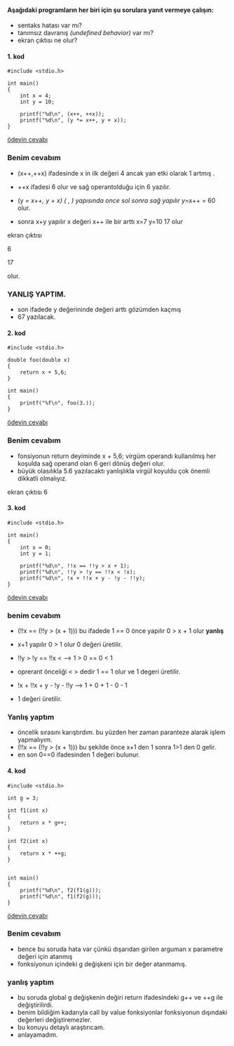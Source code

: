 #### Aşağıdaki programların her biri için şu sorulara yanıt vermeye çalışın:

* sentaks hatası var mı?
* tanımsız davranış *(undefined behavior)* var mı?
* ekran çıktısı ne olur?

#### 1. kod
```
#include <stdio.h>

int main()
{
	int x = 4;
	int y = 10;

	printf("%d\n", (x++, ++x));
	printf("%d\n", (y *= x++, y + x));
}
```
[ödevin cevabı](https://vimeo.com/462604527)

### Benim cevabım

+ (x++,++x) ifadesinde x in ilk değeri 4 ancak yan etki olarak 1 artmış .
+ ++x ifadesi 6 olur ve sağ operantolduğu için 6 yazılır.

+  (y *= x++, y + x) ( , ) yapısında once sol sonra sağ yapılır y*=x++ = 60 olur.
+  sonra x+y yapılır x değeri x++ ile bir arttı x=7 y=10 17 olur

ekran çıktısı

6

17

olur.

### YANLIŞ YAPTIM.

+ son ifadede y değerininde değeri arttı gözümden kaçmış
+ 67 yazılacak.

#### 2. kod
```
#include <stdio.h>

double foo(double x)
{
	return x + 5,6;
}

int main()
{
	printf("%f\n", foo(3.));
}
```
[ödevin cevabı](https://vimeo.com/462608609)

### Benim cevabım

+ fonsiyonun return deyiminde x + 5,6; virgüm operandı kullanılmış her koşulda sağ operand olan 6 geri dönüş değeri olur.
+ büyük olasılıkla 5.6 yazılacaktı yanlışlıkla virgül koyuldu çok önemli dikkatli olmalıyız.

ekran çıktısı 6 

  

#### 3. kod
```
#include <stdio.h>

int main()
{
	int x = 0;
	int y = 1;

	printf("%d\n", !!x == !!y > x + 1);
	printf("%d\n", !!y > !y == !!x < !x);
	printf("%d\n", !x + !!x + y - !y - !!y);
}
```
[ödevin cevabı](https://vimeo.com/462615740)

### benim cevabım

+ (!!x == (!!y > (x + 1))) bu ifadede 1 == 0 önce yapılır 0 > x + 1 olur **yanlış**
+ x+1 yapılır 0 > 1 olur 0 değeri üretilir.


+ !!y > !y == !!x < --> 1 > 0 == 0 < 1 
+ oprerant önceliği < > dedir 1 == 1 olur ve 1 degeri üretilir.


+ !x + !!x + y - !y - !!y   --> 1 + 0 + 1 - 0 - 1
+ 1 değeri üretilir.

### Yanlış yaptım

+ öncelik sırasını karıştırdım. bu yüzden her zaman paranteze alarak işlem yapmalıyım.
+ (!!x == (!!y > (x + 1))) bu şekilde önce x+1 den 1 sonra 1>1 den 0 gelir.
+ en son 0==0 ifadesinden 1 değeri bulunur.


#### 4. kod
```
#include <stdio.h>

int g = 3;

int f1(int x)
{
	return x * g++;
}

int f2(int x)
{
	return x * ++g;
}


int main()
{
	printf("%d\n", f2(f1(g)));
	printf("%d\n", f1(f2(g)));
}
```
[ödevin cevabı](https://vimeo.com/462619500)

### Benim cevabım

+ bence bu soruda hata var çünkü dışarıdan girilen arguman x parametre değeri için atanmış 
+ fonksiyonun içindeki g değişkeni için bir değer atanmamış.

### yanlış yaptım 

+ bu soruda global g değişkenin değiri return ifadesindeki g++ ve ++g ile değiştirilirdi.
+ benim bildiğim kadarıyla call by value fonksiyonlar fonksiyonun dışındaki değerleri değiştiremezler.
+ bu konuyu detaylı araştırıcam.
+ anlayamadım.

